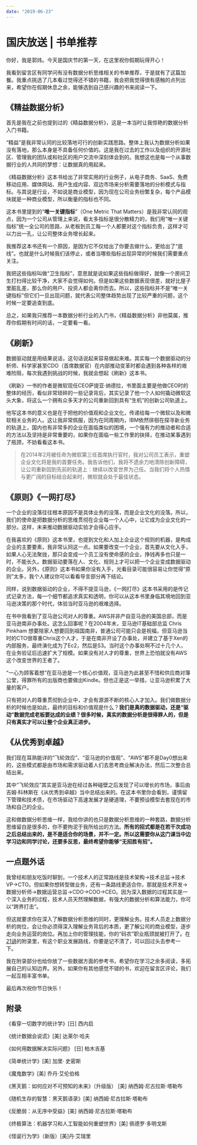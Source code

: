```yaml
---
date: "2019-06-23"
---  
```

      
# 国庆放送 | 书单推荐
你好，我是郭炜。今天是国庆节的第一天，在这里祝你假期玩得开心！

我看到留言区有同学问有没有数据分析思维相关的书单推荐，于是就有了这篇加餐。我重点挑选了几本看过觉得还不错的书籍，我会把我觉得很有感触的点列出来，希望你在假期休息之余，能够选到自己感兴趣的书来阅读一下。

## 《精益数据分析》

首先是我在之前也提到过的《精益数据分析》，这是一本当时让我惊艳的数据分析入门书籍。

“精益”是我非常认同的比较落地可行的创新实践思路。整体上我认为数据分析如果没有落地，那么本身是不具备任何价值的。这是我在过去的工作以及组织的开源社区、管理我的团队或和社区的用户交流中深刻体会到的。我想这也是每一个从事数据行业的人共同的梦想：让数据真的用起来。

《精益数据分析》这本书给出了非常实用的行业例子，从电子商务、SaaS、免费移动应用、媒体网站、用户生成内容、双边市场来分析需要落地的分析模式与指标。与其说是行业，不如说是商业模型，因为现在公司业务纷繁复杂，每个产品模块就是一种商业模型，所以衡量的指标也不同。

这本书里提到的“**唯一关键指标**”（One Metric That Matters）是我非常认同的观点，因为一个公司从管理上来说，看太多指标是很分散精力的，我们用“唯一关键指标”统一全公司的思路，从老板到员工每一个人都要对这个指标负责，这样才可以力出一孔，让公司整体业务增长起来。

<!-- [[[read_end]]] -->

我推荐这本书还有一个原因，是因为它不仅给出了你要去做什么，更给出了“底线”。也就是什么时候我们该停止，或者当哪些指标出现异常的时候我们需要重点关注。

我把这些指标叫做“卫生指标”，意思就是说如果这些指标做得好，就像一个房间卫生打扫得比较干净，大家不会觉得如何。但是如果这些数据表现很差，就好比屋子里脏乱差，那么你的用户、投资人都会离你而去。所以，这些指标并不是“唯一关键指标”但它们一旦出现问题，就代表公司整体趋势出现了比较严重的问题，这个时候一定要追查到底。

总之，如果我只推荐一本数据分析行业的入门书，《精益数据分析》非他莫属，推荐你假期有时间的话，一定要看一看。

## 《刷新》

数据驱动就是用结果说话，这句话说起来容易做起来难。其实每一个数据驱动的分析师、科学家甚至CDO（首席数据官）在内部推动变革时都会遇到各种各样的艰难险阻，每次我遇到挑战的时候，我就会想起《刷新》这本书。

《刷新》一书的作者是微软现任CEO萨提亚·纳德拉，书里面主要是他做CEO时的整体的经历，看似非常琐碎的一些记录背后，其实记录了他一个人如何撬动微软这头大象，将这么一个拥有众多天才的公司重新回到具有“生机”的创新公司轨道上。

他写这本书的意义也是在于把他的价值观和企业文化，传递给每一个微软以及和微软相关业务的人。这让我非常佩服，因为在同周期内，IBM依然徘徊在探寻新业务的轨道上，国内也有非常多的企业在面临类似的困境，一个强有力的推动者和合适的方法以及坚持是非常重要的，如果你在面临一些工作里的抉择，在推动某事遇到了瓶颈，不妨看看这本书。

> 在2014年2月被任命为微软第三任首席执行官时，我对公司员工表示，重塑企业文化将是我的首要任务。我告诉他们，我将不遗余力地清除创新障碍，让公司重新回到先前的轨道上：继续以改变世界为己任。当我们将个人热情与更广阔的目标结合起来时，微软就会处于最佳状态。

## 《原则》《一网打尽》

一个企业的没落往往根本原因不是具体业务的没落，而是企业文化的没落。所以，我们的使命是把数据分析的思维贯彻在企业每一个人心中，让它成为企业文化的一部分。这样，未来推动数据驱动实验才会得心应手。

在我喜欢的《原则》这本书里，也提到文化和人加上企业这个规则的机器，是构成企业的主要要素，我非常认同这一点。如果要改变一个企业，首先要从文化入手，如果人心无法聚拢，那只会变成一个员工没有使命感的企业，挣钱再多也只是一时，不能长久。数据驱动要落在人、文化、规则上才可以把一个企业变成数据驱动的企业。另外，《原则》这本书如果你没有入手，光看目录可能很容易让你觉得“原则”太多，我个人建议你可以看看导言部分再下结论。

同样，说到数据驱动的企业，不得不提亚马逊，《一网打尽》这本书采用的是传记式记录方法，每一个细节都追求真实和透明，你可以从这本书里身临其境地回到亚马逊决策的那个时代，体验当时亚马逊的艰难选择。

在书中我看到了亚马逊公司对人的尊重。AWS并非产自亚马逊的美国总部，而是亚马逊南非办事处。这怎么回事呢？在2004年末，亚马逊IT基础部总监 Chris Pinkham 想要陪家人想要回到祖国南非，普通公司可能只会是祝福，但亚马逊当时的CTO很尊重Chris这个人才，于是在南非开设了办事处，并建立了基于Xen的内部服务，最终演化成为了Ec2，然后是S3。当时这个办事处啊不过十几个人，在业务验证后迅速扩大了规模。如果没有对人才的尊重，世界上恐怕就没有AWS这个改变世界的王者了。

“一心为顾客着想”在亚马逊是一个核心价值观，亚马逊为此甚至不惜和供应商对簿公堂，得罪所有的出版商也要做出Kindle。但也正是这一举措，让亚马逊积累了大量的客户。

只有把对人的尊重贯彻到企业中，才会有源源不断的核心人才加入。我们做数据分析的时候也是如此，最终的目标和价值观是什么？**我们是真的数据驱动，还是“驱动”数据完成老板要达成的业绩？很多时候，真实的数据分析是很得罪人的，但是只有真实才可以让整个企业真正进步。**

## 《从优秀到卓越》

我们现在耳熟能详的“飞轮效应”、“亚马逊的价值观”、“AWS”都不是Day0想出来的，这些模式都是由市场和需求驱动着人们去思考商业解决办法，然后二次整合总结出来。

其中“飞轮效应”其实是亚马逊在经过各种碰壁之后发现了可以增长的市场，事后由吉姆·科林斯在《从优秀到卓越》当中总结出来的。在这本书里你会看到，谨慎留下管理和技术债，在市场驱动下高速发展才是硬道理，不要预设模型去套现在的市场和自己的企业。

这和做数据分析思维一样，我给你讲的也只是数据分析思维的一种套路，数据分析思维留白是很多的，你不要拘泥于我所给出的方法。**所有的招式都是在若干次成功之后总结出来的，是不是适合你的场景，并不一定。所以这需要你从这门课当中边学习边和同学讨论，还要多反思，最终希望你能够“无招胜有招”。**

## 一点题外话

我曾经和朋友吃饭时聊到，一个技术人的正常路线是技术架构->技术总监->技术VP->CTO。但如果你想转型做业务，还有一条路线更适合你，那就是技术开发->数据分析师->数据运营总监->CDO->COO->CEO。因为深入数据的过程其实是一个深入业务的过程，技术人员天然理解数据，有强大的数据分析和算法能力，你可以“跨界打击”。

但这就要求你在深入了解数据分析思维的同时，更理解业务。技术人员走上数据分析的岗位，会让你必须得深入理解业务背后的本质，更了解公司的商业模型，逐步走向业务运营的岗位。再加上你的管理技能，你的“码农”职业瓶颈就被打开了。在[21讲](https://time.geekbang.org/column/article/418334)的附录里，有这个职业发展路线，你要是记不清了，可以回过头去参考一下。

我在附录部分也给你放了一些数据方面的参考书，希望你在学习之余多阅读，多拓展自己的认知边界。另外，如果你有其他感觉不错的书，欢迎在留言区评论，我们一起互相丰富书单。

最后再次祝你节日快乐！

## 附录

《看穿一切数字的统计学》\[日\] 西内启

《统计数据会说谎》\[美\] 达莱尔·哈夫

《如何用数据解决实际问题》 \[日\] 柏木吉基

《简单统计学》\[美\] 加里· 史密斯

《魔鬼数学》\[美\] 乔丹·艾伦伯格

《黑天鹅：如何应对不可预知的未来》（升级版） \[美\] 纳西姆·尼古拉斯·塔勒布

《随机生存的智慧：黑天鹅语录》\[美\] 纳西姆·尼古拉斯·塔勒布

《反脆弱：从无序中受益》\[美\] 纳西姆·尼古拉斯·塔勒布

《终极算法：机器学习和人工智能如何重塑世界》\[美\] 佩德罗·多明戈斯

《怪诞行为学》（新版）\[美\]丹·艾瑞里